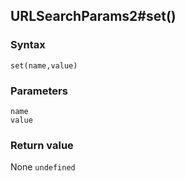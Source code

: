 ## URLSearchParams2#set()

### Syntax
```
set(name,value)
```

### Parameters
<dl>
    <dt><code>name</code></dt>
    <dt><code>value</code></dt>
</dl>

### Return value

<dl>
    <dt>None <code>undefined</code></dt>
</dl>



